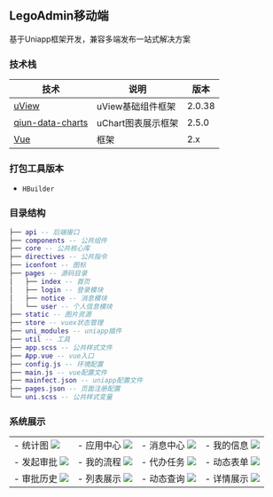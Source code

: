 ## LegoAdmin移动端
基于Uniapp框架开发，兼容多端发布一站式解决方案
### 技术栈
| 技术 | 说明 | 版本 |
| --- | --- | --- |
| [uView](https://uviewui.com) | uView基础组件框架 | 2.0.38 |
| [qiun-data-charts](https://www.ucharts.cn/) | uChart图表展示框架 | 2.5.0 |
| [Vue](https://vuejs.org) | 框架 | 2.x |
### 打包工具版本
- `HBuilder`
### 目录结构
``` lua
├── api -- 后端接口
├── components -- 公共组件
├── core -- 公共核心库
├── directives -- 公共指令
├── iconfont -- 图标
├── pages -- 源码目录
│   ├── index -- 首页
│   ├── login -- 登录模块
│   ├── notice -- 消息模块
│   └── user -- 个人信息模块
├── static -- 图片资源
├── store -- vuex状态管理
├── uni_modules -- uniapp插件
├── util -- 工具
├── app.scss -- 公共样式文件
├── App.vue -- vue入口
├── config.js -- 环境配置
├── main.js -- vue配置文件
├── mainfect.json -- uniapp配置文件
├── pages.json -- 页面注册配置
└── uni.scss -- 公共样式变量
```
### 系统展示
<table>
  <tr>
    <td>
- 统计图
  <img src="https://gitee.com/zqliang_01/show-image/raw/master/lego-admin/MiniProgram/01%E9%A6%96%E9%A1%B5.png"/>
    </td>
    <td>
- 应用中心
  <img src="https://gitee.com/zqliang_01/show-image/raw/master/lego-admin/MiniProgram/02%E5%BA%94%E7%94%A8%E4%B8%AD%E5%BF%83.png"/>
    </td>
    <td>
- 消息中心
  <img src="https://gitee.com/zqliang_01/show-image/raw/master/lego-admin/MiniProgram/03%E6%B6%88%E6%81%AF%E4%B8%AD%E5%BF%83.png"/>
    </td>
    <td>
- 我的信息
  <img src="https://gitee.com/zqliang_01/show-image/raw/master/lego-admin/MiniProgram/04%E6%88%91%E7%9A%84%E4%BF%A1%E6%81%AF.png"/>
    </td>
  </tr>
  <tr>
    <td>
- 发起审批
  <img src="https://gitee.com/zqliang_01/show-image/raw/master/lego-admin/MiniProgram/06%E6%B5%81%E7%A8%8B%E5%8F%91%E8%B5%B7.png"/>
    </td>
    <td>
- 我的流程
  <img src="https://gitee.com/zqliang_01/show-image/raw/master/lego-admin/MiniProgram/05%E6%88%91%E7%9A%84%E6%B5%81%E7%A8%8B.png"/>
    </td>
    <td>
- 代办任务
  <img src="https://gitee.com/zqliang_01/show-image/raw/master/lego-admin/MiniProgram/07%E5%BE%85%E5%8A%9E%E4%BB%BB%E5%8A%A1.png"/>
    </td>
    <td>
- 动态表单
  <img src="https://gitee.com/zqliang_01/show-image/raw/master/lego-admin/MiniProgram/08%E8%A1%A8%E5%8D%95%E6%8F%90%E4%BA%A4.png"/>
    </td>
  </tr>
  <tr>
    <td>
- 审批历史
  <img src="https://gitee.com/zqliang_01/show-image/raw/master/lego-admin/MiniProgram/09%E5%AE%A1%E6%89%B9%E5%8E%86%E5%8F%B2.png"/>
    </td>
    <td>
- 列表展示
  <img src="https://gitee.com/zqliang_01/show-image/raw/master/lego-admin/MiniProgram/10%E5%88%97%E8%A1%A8%E5%B1%95%E7%A4%BA.png"/>
    </td>
    <td>
- 动态查询
  <img src="https://gitee.com/zqliang_01/show-image/raw/master/lego-admin/MiniProgram/11%E5%8A%A8%E6%80%81%E6%9F%A5%E8%AF%A2.png"/>
    </td>
    <td>
- 详情展示
  <img src="https://gitee.com/zqliang_01/show-image/raw/master/lego-admin/MiniProgram/12%E8%AF%A6%E6%83%85%E5%B1%95%E7%A4%BA.png"/>
    </td>
  </tr>
</table>
